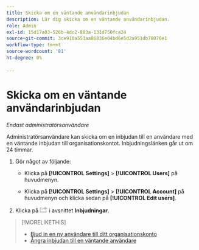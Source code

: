 ```yaml
---
title: Skicka om en väntande användarinbjudan
description: Lär dig skicka om en väntande användarinbjudan.
role: Admin
exl-id: 15d17a03-526b-4dc2-883a-131d750fca24
source-git-commit: 3ce910a553aa86836e04bd6e5d2a951db78070e1
workflow-type: tm+mt
source-wordcount: '81'
ht-degree: 0%

---
```


# Skicka om en väntande användarinbjudan

*Endast administratörsanvändare*

Administratörsanvändare kan skicka om en inbjudan till en användare med en väntande inbjudan till organisationskontot. Inbjudningslänken går ut om 24 timmar.

1. Gör något av följande:

   * Klicka på **[!UICONTROL Settings]** > **[!UICONTROL Users]** på huvudmenyn.

   * Klicka på **[!UICONTROL Settings]** > **[!UICONTROL Account]** på huvudmenyn och klicka sedan på **[!UICONTROL Edit users]**.

1. Klicka på ![Skicka igen](/help/dsp/assets/resend.png) i avsnittet **Inbjudningar**.

>[!MORELIKETHIS]
>
>* [Bjud in en ny användare till ditt organisationskonto](user-invite.md)
>* [Ångra inbjudan till en väntande användare](user-uninvite.md)

<!-- >* [Edit User Permissions or Delete a User](user-edit.md) -->
